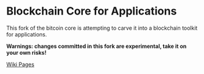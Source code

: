 Blockchain Core for Applications
================================

This fork of the bitcoin core is attempting to carve it into a blockchain toolkit for
applications.

**Warnings: changes committed in this fork are experimental, take it on your own risks!**

[Wiki Pages](https://github.com/duzy/bitcoin-core/wiki)
